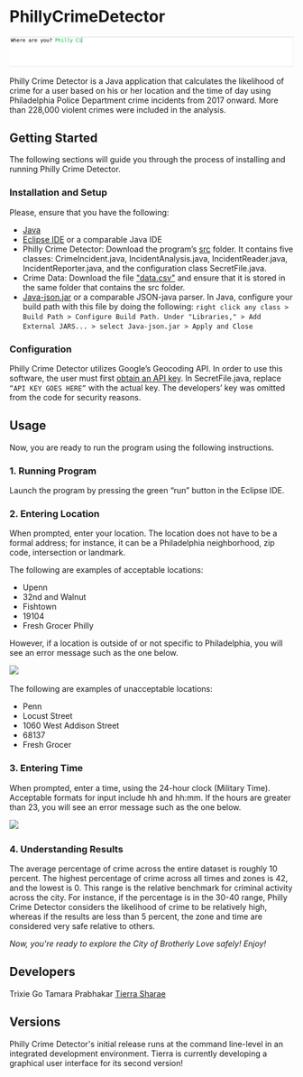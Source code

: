# PhillyCrimeDetector

![GIF](https://github.com/TierraSharae/Philly-Crime-Detector/blob/master/img/demo.gif)

Philly Crime Detector is a Java application that calculates the likelihood of crime for a user based on his or her location and the time of day using Philadelphia Police Department crime incidents from 2017 onward. More than 228,000 violent crimes were included in the analysis.

## Getting Started
The following sections will guide you through the process of installing and running Philly Crime Detector.

### Installation and Setup
Please, ensure that you have the following:
* [Java](https://www.oracle.com/technetwork/java/javase/downloads/jdk11-downloads-5066655.html)
* [Eclipse IDE](https://www.eclipse.org/downloads/packages/release/2018-12/r/eclipse-ide-java-developers) or a comparable Java IDE
* Philly Crime Detector: Download the program’s [src](https://github.com/TierraSharae/PhillyCrimeDetector) folder. It contains five classes: CrimeIncident.java, IncidentAnalysis.java, IncidentReader.java, IncidentReporter.java, and the configuration class SecretFile.java. 
* Crime Data: Download the file ["data.csv"](https://github.com/TierraSharae/PhillyCrimeDetector) and ensure that it is stored in the same folder that contains the src folder. 
* [Java-json.jar](https://github.com/stleary/JSON-java) or a comparable JSON-java parser. In Java, configure your build path with this file by doing the following:
```right click any class > Build Path > Configure Build Path. Under "Libraries," > Add External JARS... > select Java-json.jar > Apply and Close ```

### Configuration
Philly Crime Detector utilizes Google’s Geocoding API. In order to use this software, the user must first [obtain an API key](https://developers.google.com/maps/documentation/geocoding/start#get-a-key). In SecretFile.java, replace `“API KEY GOES HERE”` with the actual key. The developers’ key was omitted from the code for security reasons.

## Usage
Now, you are ready to run the program using the following instructions.

### 1. Running Program
Launch the program by pressing the green “run” button in the Eclipse IDE.

### 2. Entering Location
When prompted, enter your location. The location does not have to be a formal address; for instance, it can be a Philadelphia neighborhood, zip code, intersection or landmark.

The following are examples of acceptable locations:
* Upenn
* 32nd and Walnut
* Fishtown
* 19104
* Fresh Grocer Philly

However, if a location is outside of or not specific to Philadelphia, you will see an error message such as the one below.

![](https://github.com/TierraSharae/PhillyCrimeDetector/blob/master/img/error1.png)

The following are examples of unacceptable locations:

* Penn
* Locust Street
* 1060 West Addison Street
* 68137
* Fresh Grocer

### 3. Entering Time
When prompted, enter a time, using the 24-hour clock (Military Time). Acceptable formats for input include hh and hh:mm. If the hours are greater than 23, you will see an error message such as the one below.

![](https://github.com/TierraSharae/PhillyCrimeDetector/blob/master/img/error2.png)

### 4. Understanding Results
The average percentage of crime across the entire dataset is roughly 10 percent. The highest percentage of crime across all times and zones is 42, and the lowest is 0. This range is the relative benchmark for criminal activity across the city. For instance, if the percentage is in the 30-40 range, Philly Crime Detector considers the likelihood of crime to be relatively high, whereas if the results are less than 5 percent, the zone and time are considered very safe relative to others.

*Now, you're ready to explore the City of Brotherly Love safely! Enjoy!*

## Developers
Trixie Go
Tamara Prabhakar
[Tierra Sharae](https://tierrasharae.github.io/)

## Versions
Philly Crime Detector's initial release runs at the command line-level in an integrated development environment. Tierra is currently developing a graphical user interface for its second version! 
